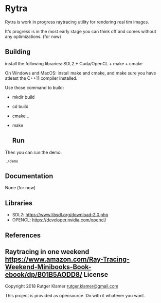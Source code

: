 Rytra
====

Rytra is work in progress raytracing utility for rendering real tim images.

It's progress is in the most early stage you can think off and comes without any optimizations. (for now)


Building
-----

install the following libraries:
SDL2 + Cuda/OpenCL + make + cmake

On Windows and MacOS:
Install make and cmake, and make sure you have atleast the C++11 compiler installed.
  
Use those command to build:

- mkdir build
- cd build
- cmake ..
- make

  Run
  -----
Then you can run the demo:

	./demo


  Documentation
  -----
  None (for now)

Libraries
---------

- SDL2: <https://www.libsdl.org/download-2.0.php>
- OPENCL: <https://developer.nvidia.com/opencl/>


References
-------
Raytracing in one weekend <https://www.amazon.com/Ray-Tracing-Weekend-Minibooks-Book-ebook/dp/B01B5AODD8/>
License
-------

Copyright 2018 Rutger Klamer <rutger.klamer@gmail.com>

This project is provided as opensource. Do with it whatever you want.

